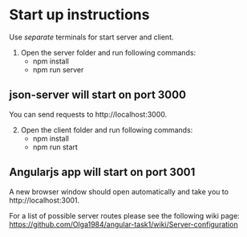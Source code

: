 # Start up instructions

Use *separate* terminals for start server and client.

1. Open the server folder and run following commands:
   * npm install
   * npm run server

## json-server will start on port 3000
You can send requests to http://localhost:3000.

2. Open the client folder and run following commands:
   * npm install
   * npm run start

## Angularjs app will start on port 3001
A new browser window should open automatically and take you to http://localhost:3001. 

For a list of possible server routes please see the following wiki page: https://github.com/Olga1984/angular-task1/wiki/Server-configuration
